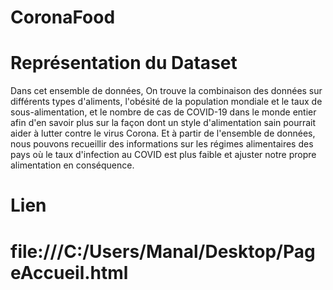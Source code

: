 # CoronaFood
# Représentation du Dataset


Dans cet ensemble de données, On trouve la combinaison des données sur différents types d'aliments, l'obésité de la population mondiale et le taux de sous-alimentation, et le nombre de cas de COVID-19 dans le monde entier afin d'en savoir plus sur la façon dont un style d'alimentation sain pourrait aider à lutter contre le virus Corona. Et à partir de l'ensemble de données, nous pouvons recueillir des informations sur les régimes alimentaires des pays où le taux d'infection au COVID est plus faible et ajuster notre propre alimentation en conséquence.


# Lien
# file:///C:/Users/Manal/Desktop/PageAccueil.html
